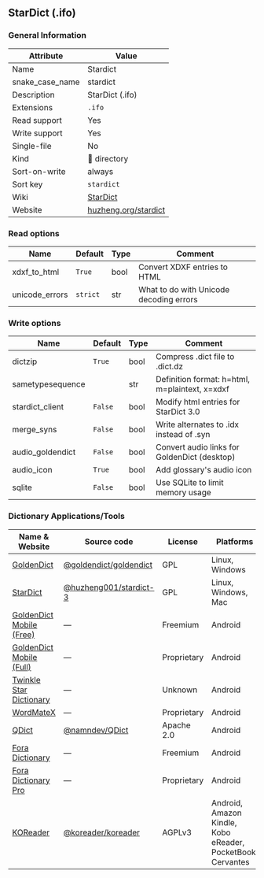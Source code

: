 ## StarDict (.ifo)

### General Information

| Attribute       | Value                                                |
| --------------- | ---------------------------------------------------- |
| Name            | Stardict                                             |
| snake_case_name | stardict                                             |
| Description     | StarDict (.ifo)                                      |
| Extensions      | `.ifo`                                               |
| Read support    | Yes                                                  |
| Write support   | Yes                                                  |
| Single-file     | No                                                   |
| Kind            | 📁 directory                                          |
| Sort-on-write   | always                                               |
| Sort key        | `stardict`                                           |
| Wiki            | [StarDict](https://en.wikipedia.org/wiki/StarDict)   |
| Website         | [huzheng.org/stardict](http://huzheng.org/stardict/) |

### Read options

| Name           | Default  | Type | Comment                                 |
| -------------- | -------- | ---- | --------------------------------------- |
| xdxf_to_html   | `True`   | bool | Convert XDXF entries to HTML            |
| unicode_errors | `strict` | str  | What to do with Unicode decoding errors |

### Write options

| Name             | Default | Type | Comment                                        |
| ---------------- | ------- | ---- | ---------------------------------------------- |
| dictzip          | `True`  | bool | Compress .dict file to .dict.dz                |
| sametypesequence |         | str  | Definition format: h=html, m=plaintext, x=xdxf |
| stardict_client  | `False` | bool | Modify html entries for StarDict 3.0           |
| merge_syns       | `False` | bool | Write alternates to .idx instead of .syn       |
| audio_goldendict | `False` | bool | Convert audio links for GoldenDict (desktop)   |
| audio_icon       | `True`  | bool | Add glossary's audio icon                      |
| sqlite           | `False` | bool | Use SQLite to limit memory usage               |



### Dictionary Applications/Tools

| Name & Website                                                                            | Source code                                                        | License     | Platforms                                                   |
| ----------------------------------------------------------------------------------------- | ------------------------------------------------------------------ | ----------- | ----------------------------------------------------------- |
| [GoldenDict](http://goldendict.org/)                                                      | [@goldendict/goldendict](https://github.com/goldendict/goldendict) | GPL         | Linux, Windows                                              |
| [StarDict](http://huzheng.org/stardict/)                                                  | [@huzheng001/stardict-3](https://github.com/huzheng001/stardict-3) | GPL         | Linux, Windows, Mac                                         |
| [GoldenDict Mobile (Free)](http://goldendict.mobi/)                                       | ―                                                                  | Freemium    | Android                                                     |
| [GoldenDict Mobile (Full)](http://goldendict.mobi/)                                       | ―                                                                  | Proprietary | Android                                                     |
| [Twinkle Star Dictionary](https://play.google.com/store/apps/details?id=com.qtier.dict)   | ―                                                                  | Unknown     | Android                                                     |
| [WordMateX](https://apkcombo.com/wordmatex/org.d1scw0rld.wordmatex/)                      | ―                                                                  | Proprietary | Android                                                     |
| [QDict](https://play.google.com/store/apps/details?id=com.annie.dictionary)               | [@namndev/QDict](https://github.com/namndev/QDict)                 | Apache 2.0  | Android                                                     |
| [Fora Dictionary](https://play.google.com/store/apps/details?id=com.ngc.fora)             | ―                                                                  | Freemium    | Android                                                     |
| [Fora Dictionary Pro](https://play.google.com/store/apps/details?id=com.ngc.fora.android) | ―                                                                  | Proprietary | Android                                                     |
| [KOReader](http://koreader.rocks/)                                                        | [@koreader/koreader](https://github.com/koreader/koreader)         | AGPLv3      | Android, Amazon Kindle, Kobo eReader, PocketBook, Cervantes |

